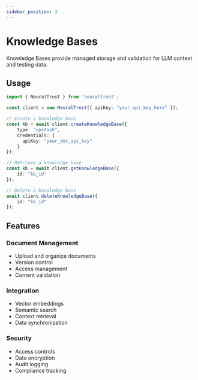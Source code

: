 ```yaml
---
sidebar_position: 3
---
```


# Knowledge Bases

Knowledge Bases provide managed storage and validation for LLM context and testing data.

## Usage

```typescript
import { NeuralTrust } from 'neuraltrust';

const client = new NeuralTrust({ apiKey: "your_api_key_here" });

// Create a knowledge base
const kb = await client.createKnowledgeBase({
    type: "upstash",
    credentials: { 
      apiKey: "your_doc_api_key" 
    }
});

// Retrieve a knowledge base
const kb = await client.getKnowledgeBase({ 
    id: "kb_id" 
});

// Delete a knowledge base
await client.deleteKnowledgeBase({ 
    id: "kb_id" 
});
```

## Features

### Document Management
- Upload and organize documents
- Version control
- Access management
- Content validation

### Integration
- Vector embeddings
- Semantic search
- Context retrieval
- Data synchronization

### Security
- Access controls
- Data encryption
- Audit logging
- Compliance tracking
